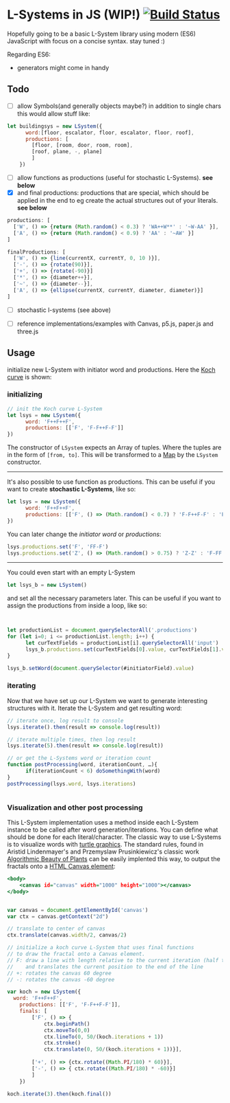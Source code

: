 # L-Systems in JS (WIP!) [![Build Status](https://travis-ci.org/nylki/lindenmayer.svg?branch=master)](https://travis-ci.org/nylki/lindenmayer)
Hopefully going to be a basic L-System library using modern (ES6) JavaScript with focus
on a concise syntax. stay tuned :)

Regarding ES6:
- generators might come in handy


## Todo


- [ ] allow Symbols(and generally objects maybe?) in addition to single chars
      this would allow stuff like: 

```.js
let buildingsys = new LSystem({
      word:[floor, escalator, floor, escalator, floor, roof],
      productions: [
        [floor, [room, door, room, room],
        [roof, plane, -, plane]
        ]
    })
```

- [ ] allow functions as productions (useful for stochastic L-Systems). **see below**
- [x] and final productions: productions that are special, which should be applied in the end to eg create the actual structures out of your literals. **see below**

```.js
productions: [
  ['W', () => {return (Math.random() < 0.3) ? 'WA++W**' : '~W-AA' }],
  ['A', () => {return (Math.random() < 0.9) ? 'AA' : '~AW' }]
]

finalProductions: [
  ['W', () => {line(currentX, currentY, 0, 10 )}],
  ['-', () => {rotate(90)}],
  ['+', () => {rotate(-90)}]
  ['*', () => {diameter++}],
  ['~', () => {diameter--}],
  ['A', () => {ellipse(currentX, currentY, diameter, diameter)}]
]
```

- [ ] stochastic l-systems (see above)
- [ ] reference implementations/examples with Canvas, p5.js, paper.js and three.js


## Usage

initialize new L-System with initiator word and productions. Here the [Koch curve](https://en.wikipedia.org/wiki/Koch_snowflake) is shown:

### initializing

```.js
// init the Koch curve L-System
let lsys = new LSystem({
      word: 'F++F++F',
      productions: [['F', 'F-F++F-F']]
})
```

The constructor of `LSystem` expects an Array of tuples. Where the tuples are in the form of `[from, to]`.
This will be transformed to a [Map](https://developer.mozilla.org/en-US/docs/Web/JavaScript/Reference/Global_Objects/Map) by the `LSystem` constructor.


---


It's also possible to use function as productions. This can be useful if you want to create **stochastic L-Systems**, like so:
```.js
let lsys = new LSystem({
      word: 'F++F++F',
      productions: [['F', () => (Math.random() < 0.7) ? 'F-F++F-F' : 'F+F']]
})
```

You can later change the *initiator word* or *productions*:

```.js
lsys.productions.set('F', 'FF-F')
lsys.productions.set('Z', () => (Math.random() > 0.75) ? 'Z-Z' : 'F-FF')
```





---




You could even start with an empty L-System
```.js
let lsys_b = new LSystem()
```

and set all the necessary parameters later. This can be useful
if you want to assign the productions from inside a loop, like so:
```.js


let productionList = document.querySelectorAll('.productions')
for (let i=0; i <= productionList.length; i++) {
      let curTextFields = productionList[i].querySelectorAll('input')
      lsys_b.productions.set(curTextFields[0].value, curTextFields[1].value)
}

lsys_b.setWord(document.querySelector(#initiatorField).value)

```

### iterating
Now that we have set up our L-System we want to generate interesting structures with it.
Iterate the L-System and get resulting word:

```.js
// iterate once, log result to console
lsys.iterate().then(result => console.log(result))

// iterate multiple times, then log result
lsys.iterate(5).then(result => console.log(result))

// or get the L-Systems word or iteration count
function postProcessing(word, iterationCount, …){
      if(iterationCount < 6) doSomethingWith(word)
}
postProcessing(lsys.word, lsys.iterations)



```


### Visualization and other post processing
This L-System implementation uses a method inside each L-System instance to be called after word generation/iterations.
You can define what should be done for each literal/character. The classic way to use L-Systems is to visualize words with [turtle graphics](https://en.wikipedia.org/wiki/Turtle_graphics).
The standard rules, found in Aristid Lindenmayer's and Przemyslaw Prusinkiewicz's classic work [Algorithmic Beauty of Plants](http://algorithmicbotany.org/papers/#abop) can be easily implented this way, to output the fractals onto a [HTML Canvas element](https://developer.mozilla.org/en-US/docs/Web/API/Canvas_API):

```.html
<body>
	<canvas id="canvas" width="1000" height="1000"></canvas>
</body>

```

```.js

var canvas = document.getElementById('canvas')
var ctx = canvas.getContext("2d")

// translate to center of canvas
ctx.translate(canvas.width/2, canvas/2)

// initialize a koch curve L-System that uses final functions
// to draw the fractal onto a Canvas element.
// F: draw a line with length relative to the current iteration (half the previous length for each step)
//    and translates the current position to the end of the line
// +: rotates the canvas 60 degree
// -: rotates the canvas -60 degree

var koch = new LSystem({
  word: 'F++F++F',
	productions: [['F', 'F-F++F-F']],
	finals: [
		['F', () => {
			ctx.beginPath()
			ctx.moveTo(0,0)
			ctx.lineTo(0, 50/(koch.iterations + 1))
			ctx.stroke()
			ctx.translate(0, 50/(koch.iterations + 1))}],
			
		['+', () => {ctx.rotate((Math.PI/180) * 60)}],
		['-', () => { ctx.rotate((Math.PI/180) * -60)}]
		]
	})
	
koch.iterate(3).then(koch.final())

```
